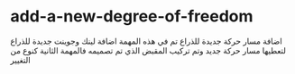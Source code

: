 # add-a-new-degree-of-freedom
اضافة مسار حركة جديدة للذراع 
تم في هذه المهمة اضافة لينك وجوينت جديدة للذراع لتعطيها مسار حركة جديد وتم تركيب المقبض الذي تم تصميمه فالمهمة الثانية كنوع من التغيير 
